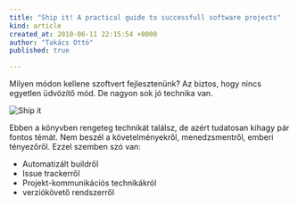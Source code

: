 ```yaml
---
title: "Ship it! A practical guide to successfull software projects"
kind: article
created_at: 2010-06-11 22:15:54 +0000
author: "Takács Ottó"
published: true

---
```

Milyen módon kellene szoftvert fejlesztenünk? Az biztos, hogy nincs egyetlen üdvözítő mód. De nagyon sok jó technika van. 

![Ship it](/sites/default/files/ship.itj_.jpg)

Ebben a könyvben rengeteg technikát találsz, de azért tudatosan kihagy pár fontos témát. Nem beszél a követelményekről, menedzsmentről, emberi tényezőről. Ezzel szemben szó van:

- Automatizált buildről
- Issue trackerről
- Projekt-kommunikációs technikákról
- verziókövető rendszerről



<div class='old-comments'></div>